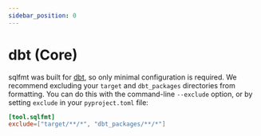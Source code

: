 ```yaml
---
sidebar_position: 0
---
```


# dbt (Core)

sqlfmt was built for [dbt](https://www.getdbt.com), so only minimal configuration is required. We recommend excluding your `target` and `dbt_packages` directories from formatting. You can do this with the command-line `--exclude` option, or by setting `exclude` in your `pyproject.toml` file:

```toml title=pyproject.toml
[tool.sqlfmt]
exclude=["target/**/*", "dbt_packages/**/*"]
```
